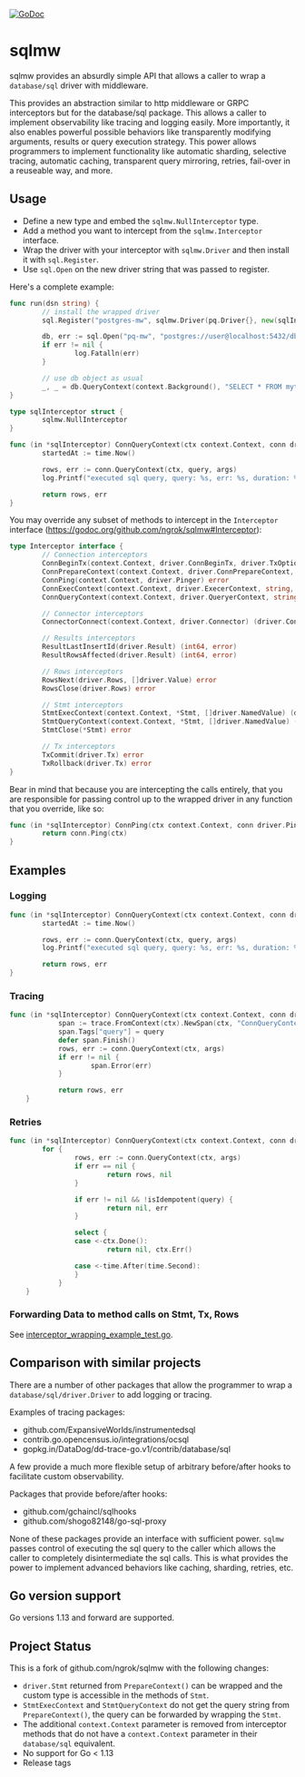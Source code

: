 [![GoDoc](https://godoc.org/github.com/ngrok/sqlmw?status.svg)](https://godoc.org/github.com/ngrok/sqlmw)

# sqlmw
sqlmw provides an absurdly simple API that allows a caller to wrap a `database/sql` driver
with middleware.

This provides an abstraction similar to http middleware or GRPC interceptors but for the database/sql package.
This allows a caller to implement observability like tracing and logging easily. More importantly, it also enables
powerful possible behaviors like transparently modifying arguments, results or query execution strategy. This power allows programmers to implement
functionality like automatic sharding, selective tracing, automatic caching, transparent query mirroring, retries, fail-over 
in a reuseable way, and more.

## Usage

- Define a new type and embed the `sqlmw.NullInterceptor` type.
- Add a method you want to intercept from the `sqlmw.Interceptor` interface.
- Wrap the driver with your interceptor with `sqlmw.Driver` and then install it with `sql.Register`.
- Use `sql.Open` on the new driver string that was passed to register.

Here's a complete example:

```go
func run(dsn string) {
        // install the wrapped driver
        sql.Register("postgres-mw", sqlmw.Driver(pq.Driver{}, new(sqlInterceptor)))

        db, err := sql.Open("pq-mw", "postgres://user@localhost:5432/db")
        if err != nil {
                log.Fatalln(err)
        }

        // use db object as usual
        _, _ = db.QueryContext(context.Background(), "SELECT * FROM mytable")
}

type sqlInterceptor struct {
        sqlmw.NullInterceptor
}

func (in *sqlInterceptor) ConnQueryContext(ctx context.Context, conn driver.QueryerContext, query string, args []driver.NamedValue) (driver.Rows, error) {
        startedAt := time.Now()

        rows, err := conn.QueryContext(ctx, query, args)
        log.Printf("executed sql query, query: %s, err: %s, duration: %s", query, err, time.Since(startedAt))

        return rows, err
}
```

You may override any subset of methods to intercept in the `Interceptor` interface (https://godoc.org/github.com/ngrok/sqlmw#Interceptor):

```go
type Interceptor interface {
        // Connection interceptors
        ConnBeginTx(context.Context, driver.ConnBeginTx, driver.TxOptions) (driver.Tx, error)
        ConnPrepareContext(context.Context, driver.ConnPrepareContext, string) (driver.Stmt, error)
        ConnPing(context.Context, driver.Pinger) error
        ConnExecContext(context.Context, driver.ExecerContext, string, []driver.NamedValue) (driver.Result, error)
        ConnQueryContext(context.Context, driver.QueryerContext, string, []driver.NamedValue) (driver.Rows, error)

        // Connector interceptors
        ConnectorConnect(context.Context, driver.Connector) (driver.Conn, error)

        // Results interceptors
        ResultLastInsertId(driver.Result) (int64, error)
        ResultRowsAffected(driver.Result) (int64, error)

        // Rows interceptors
        RowsNext(driver.Rows, []driver.Value) error
        RowsClose(driver.Rows) error

        // Stmt interceptors
        StmtExecContext(context.Context, *Stmt, []driver.NamedValue) (driver.Result, error)
        StmtQueryContext(context.Context, *Stmt, []driver.NamedValue) (driver.Rows, error)
        StmtClose(*Stmt) error

        // Tx interceptors
        TxCommit(driver.Tx) error
        TxRollback(driver.Tx) error
}
```

Bear in mind that because you are intercepting the calls entirely, that you are responsible for passing control up to the wrapped
driver in any function that you override, like so:

```go
func (in *sqlInterceptor) ConnPing(ctx context.Context, conn driver.Pinger) error {
        return conn.Ping(ctx)
}
```

## Examples

### Logging

```go
func (in *sqlInterceptor) ConnQueryContext(ctx context.Context, conn driver.QueryerContext, query string, args []driver.NamedValue) (driver.Rows, error) {
        startedAt := time.Now()

        rows, err := conn.QueryContext(ctx, query, args)
        log.Printf("executed sql query, query: %s, err: %s, duration: %s", query, err, time.Since(startedAt))

        return rows, err
}
```

### Tracing

```go
func (in *sqlInterceptor) ConnQueryContext(ctx context.Context, conn driver.QueryerContext, query string, args []driver.NamedValue) (driver.Rows, error) {
            span := trace.FromContext(ctx).NewSpan(ctx, "ConnQueryContext")
            span.Tags["query"] = query
            defer span.Finish()
            rows, err := conn.QueryContext(ctx, args)
            if err != nil {
                    span.Error(err)
            }

            return rows, err
    }
```

### Retries

```go
func (in *sqlInterceptor) ConnQueryContext(ctx context.Context, conn driver.QueryerContext, query string, args []driver.NamedValue) (driver.Rows, error) {
        for {
                rows, err := conn.QueryContext(ctx, args)
                if err == nil {
                        return rows, nil
                }

                if err != nil && !isIdempotent(query) {
                        return nil, err
                }

                select {
                case <-ctx.Done():
                        return nil, ctx.Err()

                case <-time.After(time.Second):
                }
            }
    }
```

### Forwarding Data to method calls on Stmt, Tx, Rows

See [interceptor_wrapping_example_test.go](interceptor_wrapping_example_test.go).

## Comparison with similar projects

There are a number of other packages that allow the programmer to wrap a `database/sql/driver.Driver` to add logging or tracing.

Examples of tracing packages:
  - github.com/ExpansiveWorlds/instrumentedsql
  - contrib.go.opencensus.io/integrations/ocsql
  - gopkg.in/DataDog/dd-trace-go.v1/contrib/database/sql

A few provide a much more flexible setup of arbitrary before/after hooks to facilitate custom observability.

Packages that provide before/after hooks:
  - github.com/gchaincl/sqlhooks
  - github.com/shogo82148/go-sql-proxy

None of these packages provide an interface with sufficient power. `sqlmw` passes control of executing the
sql query to the caller which allows the caller to completely disintermediate the sql calls. This is what provides
the power to implement advanced behaviors like caching, sharding, retries, etc.

## Go version support

Go versions 1.13 and forward are supported.

## Project Status

This is a fork of github.com/ngrok/sqlmw with the following changes:
- `driver.Stmt` returned from `PrepareContext()` can be wrapped and the custom
  type is accessible in the methods of `Stmt`.
- `StmtExecContext` and `StmtQueryContext` do not get the query string from
  `PrepareContext()`, the query can be forwarded by wrapping the `Stmt`.
- The additional `context.Context` parameter is removed from interceptor
  methods that do not have a `context.Context` parameter in their
  `database/sql` equivalent.
- No support for Go < 1.13
- Release tags
